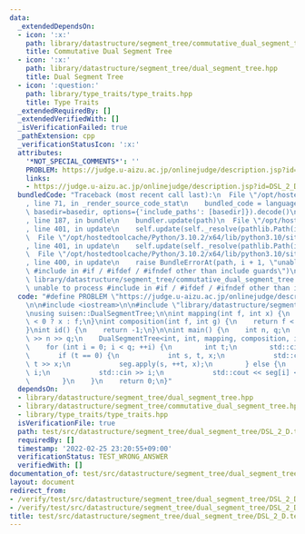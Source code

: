 ```yaml
---
data:
  _extendedDependsOn:
  - icon: ':x:'
    path: library/datastructure/segment_tree/commutative_dual_segment_tree.hpp
    title: Commutative Dual Segment Tree
  - icon: ':x:'
    path: library/datastructure/segment_tree/dual_segment_tree.hpp
    title: Dual Segment Tree
  - icon: ':question:'
    path: library/type_traits/type_traits.hpp
    title: Type Traits
  _extendedRequiredBy: []
  _extendedVerifiedWith: []
  _isVerificationFailed: true
  _pathExtension: cpp
  _verificationStatusIcon: ':x:'
  attributes:
    '*NOT_SPECIAL_COMMENTS*': ''
    PROBLEM: https://judge.u-aizu.ac.jp/onlinejudge/description.jsp?id=DSL_2_D
    links:
    - https://judge.u-aizu.ac.jp/onlinejudge/description.jsp?id=DSL_2_D
  bundledCode: "Traceback (most recent call last):\n  File \"/opt/hostedtoolcache/Python/3.10.2/x64/lib/python3.10/site-packages/onlinejudge_verify/documentation/build.py\"\
    , line 71, in _render_source_code_stat\n    bundled_code = language.bundle(stat.path,\
    \ basedir=basedir, options={'include_paths': [basedir]}).decode()\n  File \"/opt/hostedtoolcache/Python/3.10.2/x64/lib/python3.10/site-packages/onlinejudge_verify/languages/cplusplus.py\"\
    , line 187, in bundle\n    bundler.update(path)\n  File \"/opt/hostedtoolcache/Python/3.10.2/x64/lib/python3.10/site-packages/onlinejudge_verify/languages/cplusplus_bundle.py\"\
    , line 401, in update\n    self.update(self._resolve(pathlib.Path(included), included_from=path))\n\
    \  File \"/opt/hostedtoolcache/Python/3.10.2/x64/lib/python3.10/site-packages/onlinejudge_verify/languages/cplusplus_bundle.py\"\
    , line 401, in update\n    self.update(self._resolve(pathlib.Path(included), included_from=path))\n\
    \  File \"/opt/hostedtoolcache/Python/3.10.2/x64/lib/python3.10/site-packages/onlinejudge_verify/languages/cplusplus_bundle.py\"\
    , line 400, in update\n    raise BundleErrorAt(path, i + 1, \"unable to process\
    \ #include in #if / #ifdef / #ifndef other than include guards\")\nonlinejudge_verify.languages.cplusplus_bundle.BundleErrorAt:\
    \ library/datastructure/segment_tree/commutative_dual_segment_tree.hpp: line 6:\
    \ unable to process #include in #if / #ifdef / #ifndef other than include guards\n"
  code: "#define PROBLEM \"https://judge.u-aizu.ac.jp/onlinejudge/description.jsp?id=DSL_2_D\"\
    \n\n#include <iostream>\n\n#include \"library/datastructure/segment_tree/dual_segment_tree.hpp\"\
    \nusing suisen::DualSegmentTree;\n\nint mapping(int f, int x) {\n    return f\
    \ < 0 ? x : f;\n}\nint composition(int f, int g) {\n    return f < 0 ? g : f;\n\
    }\nint id() {\n    return -1;\n}\n\nint main() {\n    int n, q;\n    std::cin\
    \ >> n >> q;\n    DualSegmentTree<int, int, mapping, composition, id> seg(n, std::numeric_limits<int>::max());\n\
    \    for (int i = 0; i < q; ++i) {\n        int t;\n        std::cin >> t;\n \
    \       if (t == 0) {\n            int s, t, x;\n            std::cin >> s >>\
    \ t >> x;\n            seg.apply(s, ++t, x);\n        } else {\n            int\
    \ i;\n            std::cin >> i;\n            std::cout << seg[i] << '\\n';\n\
    \        }\n    }\n    return 0;\n}"
  dependsOn:
  - library/datastructure/segment_tree/dual_segment_tree.hpp
  - library/datastructure/segment_tree/commutative_dual_segment_tree.hpp
  - library/type_traits/type_traits.hpp
  isVerificationFile: true
  path: test/src/datastructure/segment_tree/dual_segment_tree/DSL_2_D.test.cpp
  requiredBy: []
  timestamp: '2022-02-25 23:20:55+09:00'
  verificationStatus: TEST_WRONG_ANSWER
  verifiedWith: []
documentation_of: test/src/datastructure/segment_tree/dual_segment_tree/DSL_2_D.test.cpp
layout: document
redirect_from:
- /verify/test/src/datastructure/segment_tree/dual_segment_tree/DSL_2_D.test.cpp
- /verify/test/src/datastructure/segment_tree/dual_segment_tree/DSL_2_D.test.cpp.html
title: test/src/datastructure/segment_tree/dual_segment_tree/DSL_2_D.test.cpp
---
```

